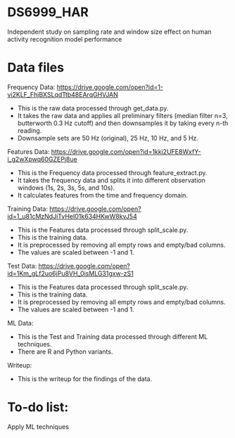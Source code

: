 # DS6999_HAR
Independent study on sampling rate and window size effect on human activity recognition model performance

# Data files

Frequency Data: https://drive.google.com/open?id=1-vi2KLF_FhjBXSLqdTtb48EArqGHVJAN
- This is the raw data processed through get_data.py.
- It takes the raw data and applies all preliminary filters (median filter n=3, butterworth 0.3 Hz cutoff) and then downsamples it by taking every n-th reading.
- Downsample sets are 50 Hz (original), 25 Hz, 10 Hz, and 5 Hz.

Features Data: https://drive.google.com/open?id=1kki2UFE8WxfY-i_g2wXpwq60GZEPj8ue
- This is the Frequency data processed through feature_extract.py.
- It takes the frequency data and splits it into different observation windows (1s, 2s, 3s, 5s, and 10s).
- It calculates features from the time and frequency domain.

Training Data: https://drive.google.com/open?id=1_u81cMzNdJiTvHeI01k634HKwW8kvJ54
- This is the Features data processed through split_scale.py.
- This is the training data.
- It is preprocessed by removing all empty rows and empty/bad columns.
- The values are scaled between -1 and 1.

Test Data: https://drive.google.com/open?id=1Km_gLf2uo6jPu8VH_0isMLG31gxw-zS1
- This is the Features data processed through split_scale.py.
- This is the training data.
- It is preprocessed by removing all empty rows and empty/bad columns.
- The values are scaled between -1 and 1.

ML Data: <Add link when ready>
- This is the Test and Training data processed through different ML techniques.
- There are R and Python variants.

Writeup: <Add link when ready>
- This is the writeup for the findings of the data.

# To-do list:
Apply ML techniques
